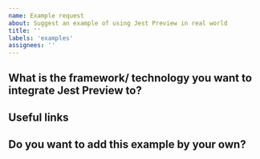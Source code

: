```yaml
---
name: Example request
about: Suggest an example of using Jest Preview in real world
title: ''
labels: 'examples'
assignees: ''
---
```


<!--
  Thank you for spending your time suggesting an example.
  If you have some use cases that Jest Preview helps you write tests faster, please open an issue and a PR to add it to `examples`.
  If you want some frameworks to work with Jest Preview but not sure how to set it up. Just open an issue.
-->

## What is the framework/ technology you want to integrate Jest Preview to?

<!--
  Anything frameworks/ libraries that you can write tests for
  For examples: Angular/ Vue/ Svelte/ SCSS/ styled-components...
-->

## Useful links

<!-- Any links you think it's useful to have more context. For most of the time it's an official documentation -->

## Do you want to add this example by your own?

<!-- Yes/ I need help to integrate jest-preview to -->

<!--
  Last but not least, if we merged a PR to resolve your issue, we would love to credit you by adding you to contributors (https://github.com/nvh95/jest-preview#contributors-).
  Usually, we will remember to do that. But sometimes, we forget. Simply ask us to do that if the corresponding PR get merged after 2 days and we still don't have you in the contributors list.
-->
